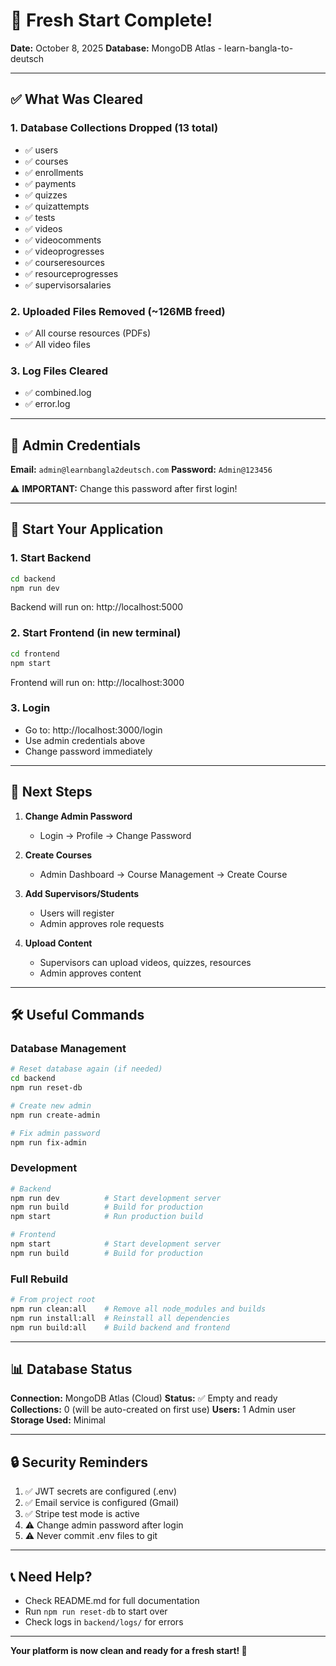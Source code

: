 # 🎉 Fresh Start Complete!

**Date:** October 8, 2025
**Database:** MongoDB Atlas - learn-bangla-to-deutsch

---

## ✅ What Was Cleared

### 1. **Database Collections Dropped (13 total)**
- ✅ users
- ✅ courses
- ✅ enrollments
- ✅ payments
- ✅ quizzes
- ✅ quizattempts
- ✅ tests
- ✅ videos
- ✅ videocomments
- ✅ videoprogresses
- ✅ courseresources
- ✅ resourceprogresses
- ✅ supervisorsalaries

### 2. **Uploaded Files Removed (~126MB freed)**
- ✅ All course resources (PDFs)
- ✅ All video files

### 3. **Log Files Cleared**
- ✅ combined.log
- ✅ error.log

---

## 🔐 Admin Credentials

**Email:** `admin@learnbangla2deutsch.com`
**Password:** `Admin@123456`

⚠️ **IMPORTANT:** Change this password after first login!

---

## 🚀 Start Your Application

### 1. Start Backend
```bash
cd backend
npm run dev
```
Backend will run on: http://localhost:5000

### 2. Start Frontend (in new terminal)
```bash
cd frontend
npm start
```
Frontend will run on: http://localhost:3000

### 3. Login
- Go to: http://localhost:3000/login
- Use admin credentials above
- Change password immediately

---

## 📝 Next Steps

1. **Change Admin Password**
   - Login → Profile → Change Password

2. **Create Courses**
   - Admin Dashboard → Course Management → Create Course

3. **Add Supervisors/Students**
   - Users will register
   - Admin approves role requests

4. **Upload Content**
   - Supervisors can upload videos, quizzes, resources
   - Admin approves content

---

## 🛠️ Useful Commands

### Database Management
```bash
# Reset database again (if needed)
cd backend
npm run reset-db

# Create new admin
npm run create-admin

# Fix admin password
npm run fix-admin
```

### Development
```bash
# Backend
npm run dev          # Start development server
npm run build        # Build for production
npm start            # Run production build

# Frontend
npm start            # Start development server
npm run build        # Build for production
```

### Full Rebuild
```bash
# From project root
npm run clean:all    # Remove all node_modules and builds
npm run install:all  # Reinstall all dependencies
npm run build:all    # Build backend and frontend
```

---

## 📊 Database Status

**Connection:** MongoDB Atlas (Cloud)
**Status:** ✅ Empty and ready
**Collections:** 0 (will be auto-created on first use)
**Users:** 1 Admin user
**Storage Used:** Minimal

---

## 🔒 Security Reminders

1. ✅ JWT secrets are configured (.env)
2. ✅ Email service is configured (Gmail)
3. ✅ Stripe test mode is active
4. ⚠️ Change admin password after login
5. ⚠️ Never commit .env files to git

---

## 📞 Need Help?

- Check README.md for full documentation
- Run `npm run reset-db` to start over
- Check logs in `backend/logs/` for errors

---

**Your platform is now clean and ready for a fresh start! 🚀**
